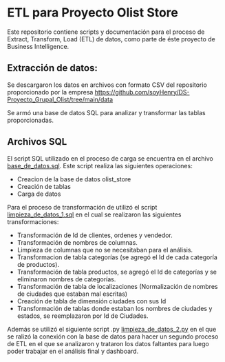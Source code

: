 # ETL para  Proyecto  Olist Store

Este repositorio contiene scripts y documentación para el proceso de Extract, Transform, Load (ETL) de datos, 
como parte de éste proyecto de Business Intelligence.

## Extracción de datos:
Se descargaron los datos en archivos con formato CSV del repositorio proporcionado por la empresa https://github.com/soyHenry/DS-Proyecto_Grupal_Olist/tree/main/data 

Se armó una base de datos SQL para analizar y transformar las tablas proporcionadas.

## Archivos SQL

El script SQL utilizado en el proceso de carga se encuentra en el archivo [base_de_datos.sql](ETL/base_de_datos.sql). 
Este script realiza las siguientes operaciones:

- Creacion de la base de datos olist_store
- Creación de tablas 
- Carga de datos 



Para el proceso de transformación de utilizó el script [limpieza_de_datos_1.sql](ETL/limpieza_de_datos_1.sql) en el cual se realizaron las siguientes transformaciones:

- Transformación de Id de clientes, ordenes y vendedor.
- Transformación de nombres de columnas.
- Limpieza de columnas que no se necesitaban para el análisis. 
- Transformacion de tabla categorías (se agregó el Id de cada categoría de productos).
- Transformación de tabla productos, se agregó el Id de categorías y se eliminaron nombres de categorías.
- Transformación de tabla de localizaciones (Normalización de nombres de ciudades que estaban mal escritas)
- Creación de tabla de dimensión ciudades con sus Id
- Transformación de tablas donde estaban los nombres de ciudades y estados, se reemplazaron por Id de Ciudades. 

Además se utilizó el siguiente script .py [limpieza_de_datos_2.py](ETL/limpieza_de_datos_2.py)
en el que se ralizó la conexión con la base de datos para hacer un segundo proceso de ETL en el que se analizaron y trataron los datos faltantes para luego poder trabajar en el análisis final  y dashboard. 

